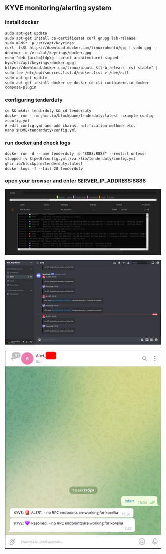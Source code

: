 ## KYVE monitoring/alerting system

### install docker
```
sudo apt-get update
sudo apt-get install ca-certificates curl gnupg lsb-release
sudo mkdir -p /etc/apt/keyrings
curl -fsSL https://download.docker.com/linux/ubuntu/gpg | sudo gpg --dearmor -o /etc/apt/keyrings/docker.gpg
echo "deb [arch=$(dpkg --print-architecture) signed-by=/etc/apt/keyrings/docker.gpg] https://download.docker.com/linux/ubuntu $(lsb_release -cs) stable" | sudo tee /etc/apt/sources.list.d/docker.list > /dev/null
sudo apt-get update
sudo apt-get install docker-ce docker-ce-cli containerd.io docker-compose-plugin
```
### configuring tenderduty
```
cd && mkdir tenderduty && cd tenderduty
docker run --rm ghcr.io/blockpane/tenderduty:latest -example-config >config.yml
# edit config.yml and add chains, notification methods etc.
nano $HOME/tenderduty/config.yml
```
### run docker and check logs
```
docker run -d --name tenderduty -p "8888:8888" --restart unless-stopped -v $(pwd)/config.yml:/var/lib/tenderduty/config.yml ghcr.io/blockpane/tenderduty:latest
docker logs -f --tail 20 tenderduty
```
### open your browser and enter SERVER_IP_ADDRESS:8888

![](https://github.com/88Mikhail88/My_Images/blob/main/KYVE/Screenshot_2.png)

![](https://github.com/88Mikhail88/My_Images/blob/main/KYVE/Screenshot_3.png)

![](https://github.com/88Mikhail88/My_Images/blob/main/KYVE/Screenshot_4.png)




